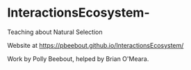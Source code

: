 # InteractionsEcosystem-
Teaching about Natural Selection

Website at https://pbeebout.github.io/InteractionsEcosystem/

Work by Polly Beebout, helped by Brian O'Meara.
